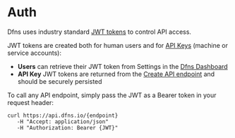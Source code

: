 # Auth

Dfns uses industry standard [JWT tokens](https://www.rfc-editor.org/rfc/rfc7519) to control API access.

JWT tokens are created both for human users and for [API Keys](broken-reference) (machine or service accounts):

* **Users** can retrieve their JWT token from Settings in the [Dfns Dashboard](https://dashboard.dfns.io)
* **API Key** JWT tokens are returned from the [Create API endpoint](broken-reference) and should be securely persisted

To call any API endpoint, simply pass the JWT as a Bearer token in your request header:

```shell
curl https://api.dfns.io/{endpoint}
   -H "Accept: application/json"
   -H "Authorization: Bearer {JWT}"
```
